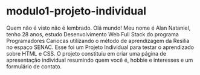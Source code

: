 # modulo1-projeto-individual
Quem não é visto não é lembrado.
Olá mundo! Meu nome é Alan Nataniel, tenho 28 anos, estudo Desenvolvimento Web Full Stack do programa Programadores Cariocas utilizando o método de aprendizagem da Resilia no espaço SENAC.
Esse foi um Projeto Individual para testar o aprendizado sobre HTML e CSS.
O projeto constituiu em criar uma página de apresentação individual resumindo quem você é, hobbie e interesses e um formulário de contato.
